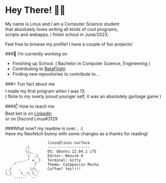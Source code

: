 <!--
**LinusThorsell/LinusThorsell** is a ✨ _special_ ✨ repository because its `README.md` (this file) appears on your GitHub profile.

Here are some ideas to get you started:

- 🔭 I’m currently working on ...
- 🌱 I’m currently learning ...
- 👯 I’m looking to collaborate on ...
- 🤔 I’m looking for help with ...
- 💬 Ask me about ...
- 📫 How to reach me: ...
- 😄 Pronouns: ...
- ⚡ Fun fact: ...
-->

# Hey There! 👋👋

My name is Linus and I am a Computer Science student  
that absolutely loves writing all kinds of cool programs,  
scripts and webapps. I finish school in June/2023.

Feel free to browse my profile! I have a couple of fun projects!

###🔭 I’m currently working on
* Finishing up School. ( Bachelor in Computer Science, Engineering )
* Contributing to [BetaFlight](https://github.com/betaflight/).
* Finding new repositories to contribute to...

###⚡ Fun fact about me  
I made my first program when I was 13.  
( Note to my overly proud younger self, it was an absolutely garbage game )

###📫 How to reach me  
Best bet is on [LinkedIn](https://www.linkedin.com/in/linus-thorsell/)  
or on Discord Linus#3129

###What now? my readme is over... :(  
Have my Neofetch bunny with some changes as a thanks for reading!

                       linus@linus-surface 
             ,\        ------------------- 
             \\,_      OS: Ubuntu 22.04.1 LTS
              \` ,\    Editor: Neovim 8 
         __,.-" =__)   Terminal: kitty 
       ."        )     Theme: Catppuccin Mocha
    ,_/   ,    \/\_    Coffee? Yes!!!!
    \_|    )_-\ \_-`
       `-----` `--`                            
                                               
